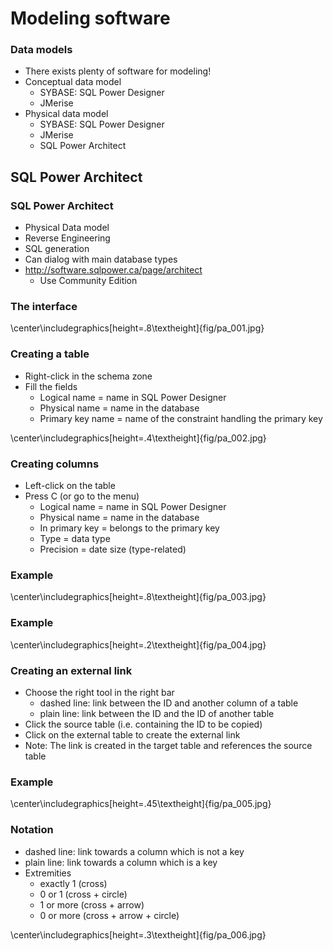 
# Modeling software

### Data models

- There exists plenty of software for modeling!
- Conceptual data model
  - SYBASE: SQL Power Designer
  - JMerise
- Physical data model
  - SYBASE: SQL Power Designer
  - JMerise
  - SQL Power Architect

## SQL Power Architect

### SQL Power Architect

- Physical Data model
- Reverse Engineering
- SQL generation
- Can dialog with main database types
- http://software.sqlpower.ca/page/architect
  - Use Community Edition

### The interface

\center\includegraphics[height=.8\textheight]{fig/pa_001.jpg}

### Creating a table

- Right-click in the schema zone
- Fill the fields
  - Logical name = name in SQL Power Designer
  - Physical name = name in the database
  - Primary key name = name of the constraint handling the primary key

\center\includegraphics[height=.4\textheight]{fig/pa_002.jpg}

### Creating columns

- Left-click on the table
- Press C (or go to the menu)
  - Logical name = name in SQL Power Designer
  - Physical name = name in the database
  - In primary key = belongs to the primary key
  - Type = data type
  - Precision = date size (type-related)

### Example

\center\includegraphics[height=.8\textheight]{fig/pa_003.jpg}

### Example


\center\includegraphics[height=.2\textheight]{fig/pa_004.jpg}

### Creating an external link

- Choose the right tool in the right bar
  - dashed line: link between the ID and another column of a table
  - plain line: link between the ID and the ID of another table
- Click the source table (i.e. containing the ID to be copied)
- Click on the external table to create the external link
- Note: The link is created in the target table and references the source table

### Example

\center\includegraphics[height=.45\textheight]{fig/pa_005.jpg}

### Notation

- dashed line: link towards a column which is not a key
- plain line: link towards a column which is a key
- Extremities
  - exactly 1 (cross)
  - 0 or 1 (cross + circle)
  - 1 or more (cross + arrow)
  - 0 or more (cross + arrow + circle)

\center\includegraphics[height=.3\textheight]{fig/pa_006.jpg}
